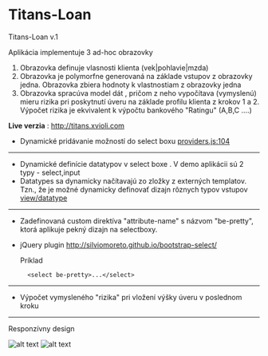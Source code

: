Titans-Loan
===========

Titans-Loan v.1

Aplikácia implementuje 3 ad-hoc obrazovky


1. Obrazovka definuje vlasnosti klienta (vek|pohlavie|mzda)
2. Obrazovka je polymorfne generovaná na základe vstupov z obrazovky jedna. Obrazovka zbiera hodnoty k vlastnostiam z obrazovky jedna
3. Obrazovka spracúva model dát , pričom z neho vypočítava (vymyslenú) mieru rizika pri poskytnutí úveru na základe profilu klienta z krokov 1 a 2. Výpočet rizika je ekvivalent k výpočtu bankového "Ratingu" (A,B,C ....)


**Live verzia** : http://titans.xvioli.com


 - Dynamické pridávanie možností do select boxu
  [providers.js:104](https://github.com/Mavericker/Titans-Loan/blob/master/js/providers/providers.js#L104)
  
----
- Dynamické definície datatypov v select boxe . V demo aplikácii sú 2 typy - select,input  
- Datatypes sa dynamicky načítavajú zo zložky z externých templatov. Tzn., že je možné dynamicky definovať dizajn rôznych typov vstupov
  [view/datatype](https://github.com/Mavericker/Titans-Loan/tree/master/view/datatype)
    
----
- Zadefinovaná custom direktíva "attribute-name" s názvom "be-pretty", ktorá aplikuje pekný dizajn na selectboxy.
- jQuery plugin http://silviomoreto.github.io/bootstrap-select/

    Príklad

        <select be-pretty>...</select>

---
- Výpočet vymysleného "rizika" pri vložení výšky úveru v poslednom kroku


---
Responzívny design

![alt text](http://xipic.eu/ufiles/ivla5mko_SC20131230-224732.png "Obrazovka 1")
![alt text](http://xipic.eu/ufiles/1cmhdewc_SC20131230-224804.png "Obrazovka 3")



